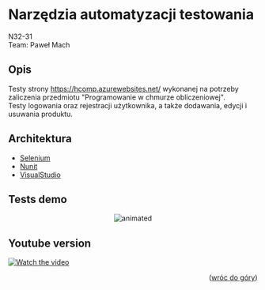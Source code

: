  # Narzędzia automatyzacji testowania

<p align="left">
  N32-31<br>
  Team: Paweł Mach  
 </p>
 
 ## Opis

  Testy strony https://hcomp.azurewebsites.net/ wykonanej na potrzeby zaliczenia przedmiotu "Programowanie w chmurze obliczeniowej".
  <br>
  Testy logowania oraz rejestracji użytkownika, a także dodawania, edycji i usuwania produktu.
  
  
## Architektura

* [Selenium](https://www.selenium.dev/)
* [Nunit](https://nunit.org/)
* [VisualStudio](https://visualstudio.microsoft.com/pl/vs/)

## Tests demo

<p align="center">
  <img src="https://github.com/pmh-projects/TestsSelenium/blob/main/addfiles/resizeimage.gif" alt="animated" />
</p>

## Youtube version


[![Watch the video](https://github.com/pmh-projects/TestsSelenium/blob/main/addfiles/output-onlinepngtools.png)](https://www.youtube.com/watch?v=8ke_bHmovzo)


<p align="right">(<a href="#top">wróc do góry</a>)</p>
